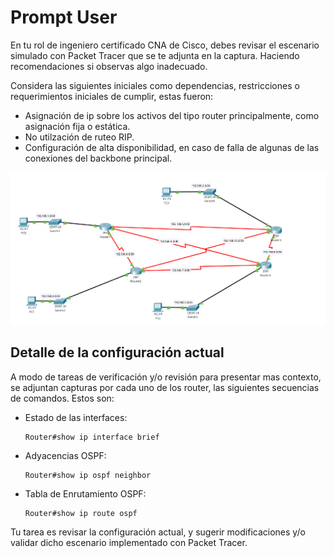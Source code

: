 # Prompt User

En tu rol de ingeniero certificado CNA de Cisco, debes revisar el escenario simulado con Packet Tracer que se te adjunta en la captura. Haciendo recomendaciones si observas algo inadecuado.

Considera las siguientes iniciales como dependencias, restricciones o requerimientos iniciales de cumplir, estas fueron: 
- Asignación de ip sobre los activos del tipo router principalmente, como asignación fija o estática.
- No utilzación de ruteo RIP.
- Configuración de alta disponibilidad, en caso de falla de algunas de las conexiones del backbone principal.

![Ejercicio_2](../attachments/Ejercicio_2.answer.png)

## Detalle de la configuración actual

A modo de tareas de verificación y/o revisión para presentar mas contexto, se adjuntan capturas por cada uno de los router, las siguientes secuencias de comandos. Estos son:

- Estado de las interfaces:
  ```IOS CLI Cisco
  Router#show ip interface brief
  ```

- Adyacencias OSPF:

  ```IOS CLICisco
  Router#show ip ospf neighbor
  ```

- Tabla de Enrutamiento OSPF:

  ```IOS CLI Cisco
  Router#show ip route ospf
  ```

Tu tarea es revisar la configuración actual, y sugerir modificaciones y/o validar dicho escenario implementado con Packet Tracer.

